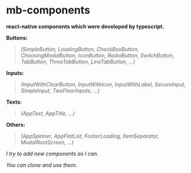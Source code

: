 # mb-components

**react-native components which were developed by typescript.**

**Buttons:**

> _(SimpleButton, LoadingButton, CheckBoxButton, ChoosingModalButton, IconButton, RadioButton, SwitchButton, TabButton, ThreeTabButton, LineTabButton, ...)_

**Inputs:**

> _(InputWithClearButton, InputWithIcon, InputWithLabel, SecureInput, SimpleInput, TwoFloorInputs, ...)_

**Texts:**

> _(AppText, AppTitle, ...)_

**Others:**

> _(AppSpinner, AppFlatList, FooterLoading, ItemSeparator, ModalRootScreen, ...)_

_I try to add new components as I can._

_You can clone and use them._

